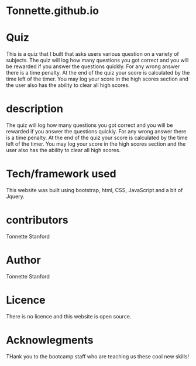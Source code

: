 # Tonnette.github.io

# Quiz
This is a quiz that I built that asks users various question on a  variety of subjects. 
The quiz will log how many questions you got correct and you will be rewarded if you answer the questions  quickly.
For any wrong answer there is a time penalty.
At the end of the quiz your score is calculated by the time left of the timer.
You may log your score in the high scores section and the user also has the ability to clear all high scores. 

# description
The quiz will log how many questions you got correct and you will be rewarded if you answer the questions  quickly.
For any wrong answer there is a time penalty.
At the end of the quiz your score is calculated by the time left of the timer.
You may log your score in the high scores section and the user also has the ability to clear all high scores. 

# Tech/framework used
This website was built using bootstrap, html, CSS, JavaScript and a bit of Jquery.

# contributors
Tonnette Stanford

# Author
Tonnette Stanford

# Licence
There is no licence and this website is open source. 

# Acknowlegments
THank you to the bootcamp staff who are teaching us these cool new skills!